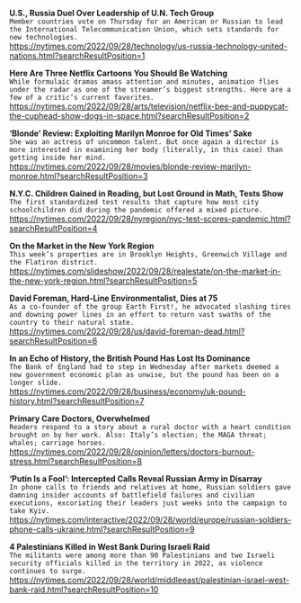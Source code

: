 **U.S., Russia Duel Over Leadership of U.N. Tech Group**\
`Member countries vote on Thursday for an American or Russian to lead the International Telecommunication Union, which sets standards for new technologies.`\
https://nytimes.com/2022/09/28/technology/us-russia-technology-united-nations.html?searchResultPosition=1

**Here Are Three Netflix Cartoons You Should Be Watching**\
`While formulaic dramas amass attention and minutes, animation flies under the radar as one of the streamer’s biggest strengths. Here are a few of a critic’s current favorites.`\
https://nytimes.com/2022/09/28/arts/television/netflix-bee-and-puppycat-the-cuphead-show-dogs-in-space.html?searchResultPosition=2

**‘Blonde’ Review: Exploiting Marilyn Monroe for Old Times’ Sake**\
`She was an actress of uncommon talent. But once again a director is more interested in examining her body (literally, in this case) than getting inside her mind.`\
https://nytimes.com/2022/09/28/movies/blonde-review-marilyn-monroe.html?searchResultPosition=3

**N.Y.C. Children Gained in Reading, but Lost Ground in Math, Tests Show**\
`The first standardized test results that capture how most city schoolchildren did during the pandemic offered a mixed picture.`\
https://nytimes.com/2022/09/28/nyregion/nyc-test-scores-pandemic.html?searchResultPosition=4

**On the Market in the New York Region**\
`This week’s properties are in Brooklyn Heights, Greenwich Village and the Flatiron district.`\
https://nytimes.com/slideshow/2022/09/28/realestate/on-the-market-in-the-new-york-region.html?searchResultPosition=5

**David Foreman, Hard-Line Environmentalist, Dies at 75**\
`As a co-founder of the group Earth First!, he advocated slashing tires and downing power lines in an effort to return vast swaths of the country to their natural state.`\
https://nytimes.com/2022/09/28/us/david-foreman-dead.html?searchResultPosition=6

**In an Echo of History, the British Pound Has Lost Its Dominance**\
`The Bank of England had to step in Wednesday after markets deemed a new government economic plan as unwise, but the pound has been on a longer slide.`\
https://nytimes.com/2022/09/28/business/economy/uk-pound-history.html?searchResultPosition=7

**Primary Care Doctors, Overwhelmed**\
`Readers respond to a story about a rural doctor with a heart condition brought on by her work. Also: Italy’s election; the MAGA threat; whales; carriage horses.`\
https://nytimes.com/2022/09/28/opinion/letters/doctors-burnout-stress.html?searchResultPosition=8

**‘Putin Is a Fool’: Intercepted Calls Reveal Russian Army in Disarray**\
`In phone calls to friends and relatives at home, Russian soldiers gave damning insider accounts of battlefield failures and civilian executions, excoriating their leaders just weeks into the campaign to take Kyiv.`\
https://nytimes.com/interactive/2022/09/28/world/europe/russian-soldiers-phone-calls-ukraine.html?searchResultPosition=9

**4 Palestinians Killed in West Bank During Israeli Raid**\
`The militants were among more than 90 Palestinians and two Israeli security officials killed in the territory in 2022, as violence continues to surge.`\
https://nytimes.com/2022/09/28/world/middleeast/palestinian-israel-west-bank-raid.html?searchResultPosition=10

